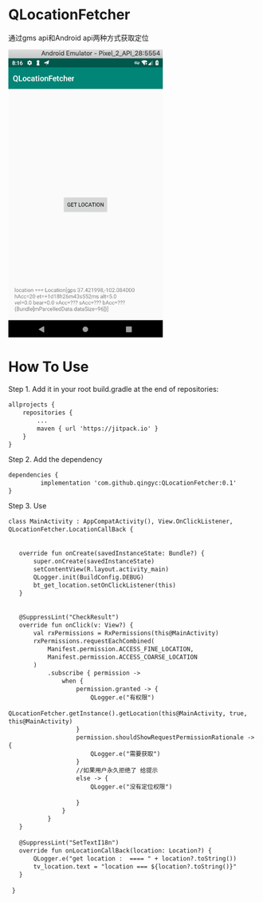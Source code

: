# QLocationFetcher
通过gms api和Android api两种方式获取定位

![Location](https://github.com/qingyc/QLocationFetcher/blob/master/art/location.png)


# How To Use

Step 1. Add it in your root build.gradle at the end of repositories:

	allprojects {
		repositories {
			...
			maven { url 'https://jitpack.io' }
		}
	}

Step 2. Add the dependency

	dependencies {
	         implementation 'com.github.qingyc:QLocationFetcher:0.1'
	}

Step 3. Use

 ```
class MainActivity : AppCompatActivity(), View.OnClickListener, QLocationFetcher.LocationCallBack {


    override fun onCreate(savedInstanceState: Bundle?) {
        super.onCreate(savedInstanceState)
        setContentView(R.layout.activity_main)
        QLogger.init(BuildConfig.DEBUG)
        bt_get_location.setOnClickListener(this)
    }


    @SuppressLint("CheckResult")
    override fun onClick(v: View?) {
        val rxPermissions = RxPermissions(this@MainActivity)
        rxPermissions.requestEachCombined(
            Manifest.permission.ACCESS_FINE_LOCATION,
            Manifest.permission.ACCESS_COARSE_LOCATION
        )
            .subscribe { permission ->
                when {
                    permission.granted -> {
                        QLogger.e("有权限")
                        QLocationFetcher.getInstance().getLocation(this@MainActivity, true, this@MainActivity)
                    }
                    permission.shouldShowRequestPermissionRationale -> {
                        QLogger.e("需要获取")
                    }
                    //如果用户永久拒绝了 给提示
                    else -> {
                        QLogger.e("没有定位权限")

                    }
                }
            }
    }

    @SuppressLint("SetTextI18n")
    override fun onLocationCallBack(location: Location?) {
        QLogger.e("get location :  ==== " + location?.toString())
        tv_location.text = "location === ${location?.toString()}"
    }

  }
 ```

